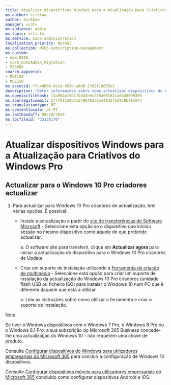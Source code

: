 ```yaml
---
title: Atualizar dispositivos Windows para a Atualização para Criativos do Windows Pro
ms.author: sirkkuw
author: Sirkkuw
manager: scotv
ms.audience: Admin
ms.topic: article
ms.service: o365-administration
localization_priority: Normal
ms.collection: M365-subscription-management
ms.custom:
- Adm_O365
- Core_O365Admin_Migration
- MSB365
search.appverid:
- MET150
- MOE150
ms.assetid: ffc4d886-9e1d-453d-a0d0-2f62f18635e2
description: 'Obter informações sobre como actualizar dispositivos do Windows para actualização do Windows 10 Pro criadores. '
ms.openlocfilehash: 13a964b19b1fbd43e9c255a90161ca6b48099305
ms.sourcegitcommit: 2f7791159b715790463c6ce4835fbd9c0b48c047
ms.translationtype: MT
ms.contentlocale: pt-PT
ms.lasthandoff: 04/24/2019
ms.locfileid: "33138170"
---
```

# <a name="upgrade-windows-devices-to-windows-pro-creators-update"></a>Atualizar dispositivos Windows para a Atualização para Criativos do Windows Pro

## <a name="upgrade-to-windows-10-pro-creators-update"></a>Actualizar para o Windows 10 Pro criadores actualizar
  
1. Para actualizar para Windows 10 Pro criadores de actualização, tem várias opções. É possível:
    
    - Instale a actualização a partir do [site de transferências de Software Microsoft](https://go.microsoft.com/fwlink/?LinkID=836951 ) - Seleccione esta opção se o dispositivo que iniciou sessão no mesmo dispositivo como aquele de que pretende actualizar.
    
      a. O software site para transferir, clique em **Actualizar agora** para iniciar a actualização do dispositivo para o Windows 10 Pro criadores de Update. 
    
     - Criar um suporte de instalação utilizando a [Ferramenta de criação de multimédia](https://go.microsoft.com/fwlink/?LinkID=836960) - Seleccione esta opção para criar um suporte de instalação da actualização do Windows 10 Pro criadores (unidade flash USB ou ficheiro ISO) para instalar o Windows 10 num PC que é diferente daquele que está a utilizar.
    
        a. Leia as instruções sobre como utilizar a ferramenta e criar o suporte de instalação. 

> [!Note]
> Se tiver o Windows dispositivos com o Windows 7 Pro, o Windows 8 Pro ou o Windows 8.1 Pro, a sua subscrição do Microsoft 365 Business concede-lhe uma actualização do Windows 10 - não requerem uma chave de produto.
    
Consulte [Configurar dispositivos do Windows para utilizadores empresariais do Microsoft 365](set-up-windows-devices.md) para concluir a configuração de Windows 10 dispositivos. 
  
Consulte [Configurar dispositivos móveis para utilizadores empresariais do Microsoft 365](set-up-mobile-devices.md) concluído como configurar dispositivos Android e iOS. 
  
